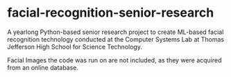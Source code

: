 # facial-recognition-senior-research
A yearlong Python-based senior research project to create ML-based facial recognition technology conducted at the Computer Systems Lab at Thomas Jefferson High School for Science Technology.

Facial Images the code was run on are not included, as they were acquired from an online database.
